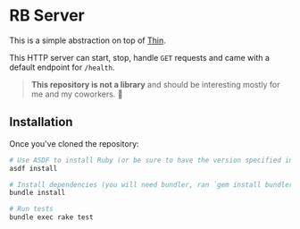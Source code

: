 # RB Server

This is a simple abstraction on top of [Thin](https://github.com/macournoyer/thin).

This HTTP server can start, stop, handle `GET` requests and came with a default endpoint for `/health`.

> **This repository is not a library** and should be interesting mostly for me and my coworkers. 🙂

## Installation

Once you've cloned the repository:

```bash
# Use ASDF to install Ruby (or be sure to have the version specified in `.tool_versions` alread installed)
asdf install

# Install dependencies (you will need bundler, ran `gem install bundler` if not done yet)
bundle install

# Run tests
bundle exec rake test
```
